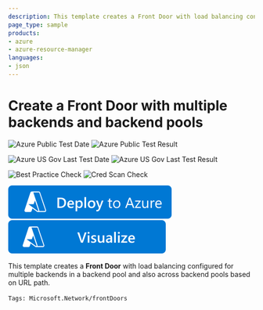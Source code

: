 ```yaml
---
description: This template creates a Front Door with load balancing configured for multiple backends in a backend pool and also across backend pools based on URL path.
page_type: sample
products:
- azure
- azure-resource-manager
languages:
- json
---
```

# Create a Front Door with multiple backends and backend pools

![Azure Public Test Date](https://azurequickstartsservice.blob.core.windows.net/badges/quickstarts/microsoft.network/front-door-create-multiple-backends/PublicLastTestDate.svg)
![Azure Public Test Result](https://azurequickstartsservice.blob.core.windows.net/badges/quickstarts/microsoft.network/front-door-create-multiple-backends/PublicDeployment.svg)

![Azure US Gov Last Test Date](https://azurequickstartsservice.blob.core.windows.net/badges/quickstarts/microsoft.network/front-door-create-multiple-backends/FairfaxLastTestDate.svg)
![Azure US Gov Last Test Result](https://azurequickstartsservice.blob.core.windows.net/badges/quickstarts/microsoft.network/front-door-create-multiple-backends/FairfaxDeployment.svg)

![Best Practice Check](https://azurequickstartsservice.blob.core.windows.net/badges/quickstarts/microsoft.network/front-door-create-multiple-backends/BestPracticeResult.svg)
![Cred Scan Check](https://azurequickstartsservice.blob.core.windows.net/badges/quickstarts/microsoft.network/front-door-create-multiple-backends/CredScanResult.svg)

[![Deploy To Azure](https://raw.githubusercontent.com/Azure/azure-quickstart-templates/master/1-CONTRIBUTION-GUIDE/images/deploytoazure.svg?sanitize=true)](https://portal.azure.com/#create/Microsoft.Template/uri/https%3A%2F%2Fraw.githubusercontent.com%2FAzure%2Fazure-quickstart-templates%2Fmaster%2Fquickstarts%2Fmicrosoft.network%2Ffront-door-create-multiple-backends%2Fazuredeploy.json)  [![Visualize](https://raw.githubusercontent.com/Azure/azure-quickstart-templates/master/1-CONTRIBUTION-GUIDE/images/visualizebutton.svg?sanitize=true)](http://armviz.io/#/?load=https%3A%2F%2Fraw.githubusercontent.com%2FAzure%2Fazure-quickstart-templates%2Fmaster%2Fquickstarts%2Fmicrosoft.network%2Ffront-door-create-multiple-backends%2Fazuredeploy.json)

This template creates a **Front Door** with load balancing configured for multiple backends in a backend pool and also across backend pools based on URL path.

`Tags: Microsoft.Network/frontDoors`
